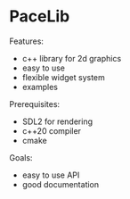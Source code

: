 # PaceLib

Features:
- c++ library for 2d graphics
- easy to use
- flexible widget system
- examples

Prerequisites:
- SDL2 for rendering
- c++20 compiler
- cmake
  
Goals:
- easy to use API
- good documentation

